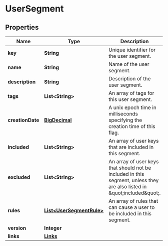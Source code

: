 
# UserSegment

## Properties
Name | Type | Description | Notes
------------ | ------------- | ------------- | -------------
**key** | **String** | Unique identifier for the user segment. | 
**name** | **String** | Name of the user segment. | 
**description** | **String** | Description of the user segment. |  [optional]
**tags** | **List&lt;String&gt;** | An array of tags for this user segment. |  [optional]
**creationDate** | [**BigDecimal**](BigDecimal.md) | A unix epoch time in milliseconds specifying the creation time of this flag. | 
**included** | **List&lt;String&gt;** | An array of user keys that are included in this segment. |  [optional]
**excluded** | **List&lt;String&gt;** | An array of user keys that should not be included in this segment, unless they are also listed in \&quot;included\&quot;. |  [optional]
**rules** | [**List&lt;UserSegmentRule&gt;**](UserSegmentRule.md) | An array of rules that can cause a user to be included in this segment. |  [optional]
**version** | **Integer** |  |  [optional]
**links** | [**Links**](Links.md) |  |  [optional]



